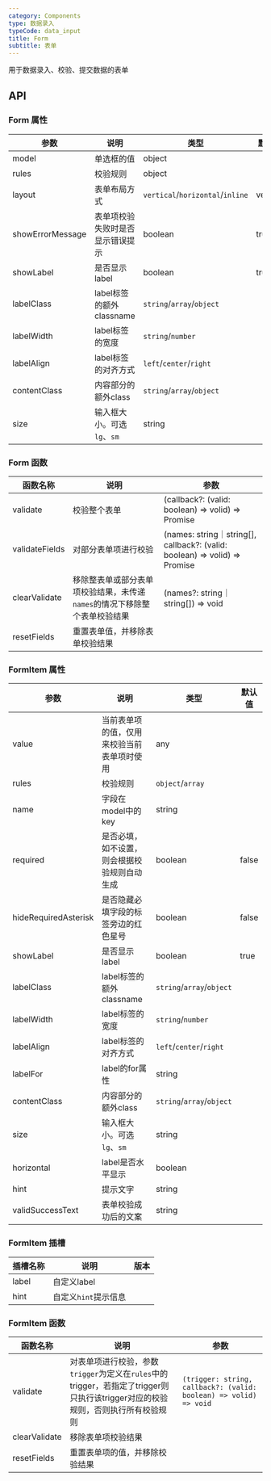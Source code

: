 ```yaml
---
category: Components
type: 数据录入
typeCode: data_input
title: Form
subtitle: 表单
---
```


用于数据录入、校验、提交数据的表单

## API

### Form 属性

| 参数               | 说明                  | 类型                              | 默认值      |
|------------------|---------------------|---------------------------------|----------|
| model            | 单选框的值               | object                          |          |
| rules            | 校验规则                | object                          |          |
| layout           | 表单布局方式              | `vertical`/`horizontal`/`inline` | vertical |
| showErrorMessage | 表单项校验失败时是否显示错误提示    | boolean                      | true     |
| showLabel        | 是否显示label           | boolean                         | true     |  
| labelClass       | label标签的额外classname | `string`/`array`/`object`       |          |  
| labelWidth       | label标签的宽度          | `string`/`number`               |          |  
| labelAlign       | label标签的对齐方式        | `left`/`center`/`right`         |          |  
| contentClass     | 内容部分的额外class        | `string`/`array`/`object`       |          |   
| size             | 输入框大小。可选 `lg`、`sm`  | string                          |        |  


### Form 函数

| 函数名称           | 说明                                       | 参数                                                                                 | 
|----------------|------------------------------------------|------------------------------------------------------------------------------------|
| validate       | 校验整个表单                                   | (callback?: (valid: boolean) => volid) => Promise<boolean>                         | 
| validateFields | 对部分表单项进行校验                               | (names: string｜string[], callback?: (valid: boolean) => volid) => Promise<boolean> |
| clearValidate  | 移除整表单或部分表单项校验结果，未传递`names`的情况下移除整个表单校验结果 | (names?: string｜string[]) => void                                     | 
| resetFields    | 重置表单值，并移除表单校验结果                          |                                                                                    | 


### FormItem 属性

| 参数                   | 说明                  | 类型                        | 默认值   | 
|----------------------|---------------------|---------------------------|-------|
| value                | 当前表单项的值，仅用来校验当前表单项时使用         | any                       |       |
| rules                | 校验规则                | `object`/`array`          |       |
| name                 | 字段在model中的key              | string                    |       |
| required             | 是否必填，如不设置，则会根据校验规则自动生成    | boolean                   | false |
| hideRequiredAsterisk | 是否隐藏必填字段的标签旁边的红色星号    | boolean                   | false |
| showLabel            | 是否显示label           | boolean                   | true  |
| labelClass           | label标签的额外classname | `string`/`array`/`object` |       |
| labelWidth           | label标签的宽度          | `string`/`number`         |       |     |
| labelAlign           | label标签的对齐方式        | `left`/`center`/`right`   |       |     |
| labelFor             | label的for属性        | string                    |       |     |
| contentClass         | 内容部分的额外class        | `string`/`array`/`object` |       |     |
| size                 | 输入框大小。可选 `lg`、`sm`  | string                    |     |
| horizontal           | label是否水平显示    | boolean                   |       |
| hint                 | 提示文字    | string                    |       |
| validSuccessText     | 表单校验成功后的文案    | string                    |       |

### FormItem 插槽

| 插槽名称    | 说明                    | 版本  |
|---------|-----------------------|-----|
| label  | 自定义label              |     |
| hint   | 自定义`hint`提示信息         |     |


### FormItem 函数

| 函数名称           | 说明                                                                               | 参数                                                                                 |
|----------------|----------------------------------------------------------------------------------|------------------------------------------------------------------------------------|
| validate       | 对表单项进行校验，参数`trigger`为定义在`rules`中的trigger，若指定了trigger则只执行该trigger对应的校验规则，否则执行所有校验规则 | `(trigger: string, callback?: (valid: boolean) => volid) => void `                   |
| clearValidate  | 移除表单项校验结果                                       |                                                 |
| resetFields    | 重置表单项的值，并移除校验结果                                                                  |                                                                                    |
